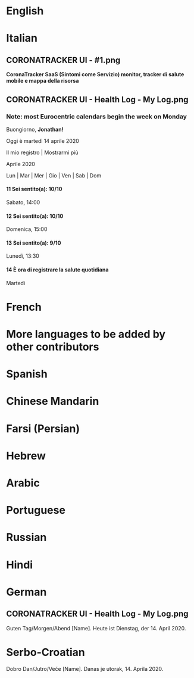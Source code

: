 # English

# Italian

## CORONATRACKER UI - #1.png
**CoronaTracker SaaS (Sintomi come Servizio) monitor, tracker di salute mobile e mappa della risorsa**

## CORONATRACKER UI - Health Log - My Log.png
### Note: most Eurocentric calendars begin the week on Monday

Buongiorno, **Jonathan!**

Oggi è martedì 14 aprile 2020

Il mio registro | Mostrarmi più

Aprile 2020

Lun | Mar | Mer | Gio | Ven | Sab | Dom

#### 11 Sei sentito(a): 10/10
Sabato, 14:00

#### 12 Sei sentito(a): 10/10
Domenica, 15:00

#### 13 Sei sentito(a): 9/10
Lunedì, 13:30

#### 14 È ora di registrare la salute quotidiana
Martedì



# French



# More languages to be added by other contributors

# Spanish

# Chinese Mandarin

# Farsi (Persian)

# Hebrew

# Arabic

# Portuguese

# Russian

# Hindi

# German
## CORONATRACKER UI - Health Log - My Log.png
<!-- Tag: Day // Morgen: Morning // Abend: Evening  -->
Guten Tag/Morgen/Abend [Name].
Heute ist Dienstag, der 14. April 2020.


# Serbo-Croatian
<!-- Dan: Day // Jutro: Morning // Veče: Evening -->
Dobro Dan/Jutro/Veče [Name].
Danas je utorak, 14. Aprila 2020.
